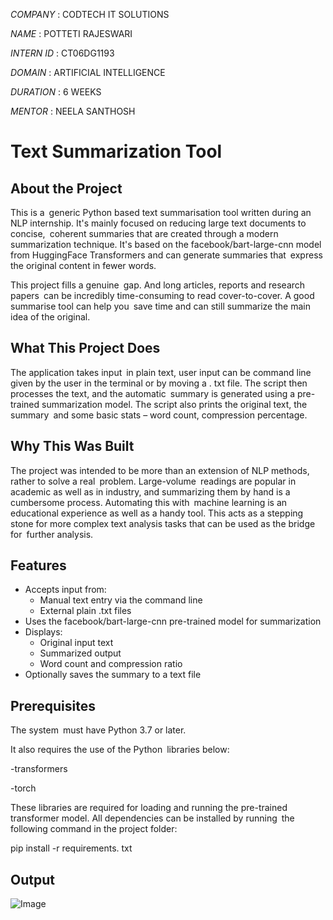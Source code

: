 

*COMPANY*   : CODTECH IT SOLUTIONS

*NAME*      : POTTETI RAJESWARI

*INTERN ID* : CT06DG1193

*DOMAIN*    : ARTIFICIAL INTELLIGENCE

*DURATION*  : 6 WEEKS

*MENTOR*    : NEELA SANTHOSH


# Text Summarization Tool

## About the Project

This is a generic Python based text summarisation tool written during an NLP internship. It's mainly focused on reducing large text documents to concise, coherent summaries that are created through a modern summarization technique. It's based on the facebook/bart-large-cnn model from HuggingFace Transformers and can generate summaries that express the original content in fewer words.

This project fills a genuine gap. And long articles, reports and research papers can be incredibly time-consuming to read cover-to-cover. A good summarise tool can help you save time and can still summarize the main idea of the original.

## What This Project Does

The application takes input in plain text, user input can be command line given by the user in the terminal or by moving a . txt file. The script then processes the text, and the automatic summary is generated using a pre-trained summarization model. The script also prints the original text, the summary and some basic stats – word count, compression percentage.

## Why This Was Built

The project was intended to be more than an extension of NLP methods, rather to solve a real problem. Large-volume readings are popular in academic as well as in industry, and summarizing them by hand is a cumbersome process. Automating this with machine learning is an educational experience as well as a handy tool. This acts as a stepping stone for more complex text analysis tasks that can be used as the bridge for further analysis.

## Features

- Accepts input from:
  - Manual text entry via the command line
  - External plain .txt files
- Uses the facebook/bart-large-cnn pre-trained model for summarization
- Displays:
  - Original input text
  - Summarized output
  - Word count and compression ratio
- Optionally saves the summary to a text file

## Prerequisites

The system must have Python 3.7 or later.

It also requires the use of the Python libraries below:

-transformers

-torch

These libraries are required for loading and running the pre-trained transformer model. All dependencies can be installed by running the following command in the project folder:

pip install -r requirements. txt


## Output

![Image](https://github.com/user-attachments/assets/d232e64b-d656-436a-a062-a1594eb9c083)
